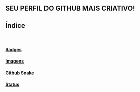 ## SEU PERFIL DO GITHUB MAIS CRIATIVO!


## Índice

<br>

#### [Badges](./badge.md)
#### [Imagens](./image.md)
#### [Github Snake](./snake.md)

#### [Status](./status.md)

